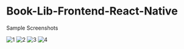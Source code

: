 # Book-Lib-Frontend-React-Native

Sample Screenshots

![1](https://github.com/zoheirkaram/Book-Lib-Frontend-React-Native/assets/12003810/9f60e93b-a7a6-4672-9059-bdf640ed7b46)
![2](https://github.com/zoheirkaram/Book-Lib-Frontend-React-Native/assets/12003810/df959017-368e-4b1b-a993-23aef28917ad)
![3](https://github.com/zoheirkaram/Book-Lib-Frontend-React-Native/assets/12003810/452ae29f-15df-485e-a7aa-e6a0b77d964e)
![4](https://github.com/zoheirkaram/Book-Lib-Frontend-React-Native/assets/12003810/0e95ac0c-ea28-405e-8472-1b3a67a392b1)
